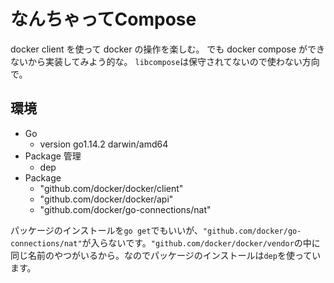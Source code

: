 # なんちゃってCompose

docker client を使って docker の操作を楽しむ。
でも docker compose ができないから実装してみよう的な。 ```libcompose```は保守されてないので使わない方向で。

## 環境

- Go
    - version go1.14.2 darwin/amd64
- Package 管理
    - dep
- Package
    - "github.com/docker/docker/client"
    - "github.com/docker/docker/api"
    - "github.com/docker/go-connections/nat"

パッケージのインストールを```go get```でもいいが、```"github.com/docker/go-connections/nat"```が入らないです。```"github.com/docker/docker/vendor```の中に同じ名前のやつがいるから。なのでパッケージのインストールは```dep```を使っています。